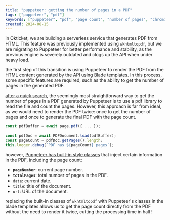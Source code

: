 ```yaml
---
title: "puppeteer: getting the number of pages in a PDF"
tags: ["puppeteer", "pdf"]
keywords: ["puppeteer", "pdf", "page count", "number of pages", "chromium", "wkhtmltopdf"]
created: 2024-08-15
---
```


in Okticket, we are building a serverless service that generates PDF from HTML.
This feature was previously implemented using `wkhtmltopdf`,
but we are migrating to Puppeteer for better performance and stability, as
the previous engine is severely outdated and clogs up the API when under heavy
load.

the first step of this transition is using Puppeteer to render the PDF from the
HTML content generated by the API using Blade templates. In this process, some
specific features are required, such as the ability to get the number of pages
in the generated PDF.

[after a quick search](https://github.com/puppeteer/puppeteer/issues/9550),
the seemingly most straightforward way to get the number of pages in a PDF
generated by Puppeteer is to use a pdf library to read the file and count the
pages. However, this approach is far from ideal, as we would need to render the
PDF twice: once to get the number of pages and once to generate the final PDF
with the page count.

```typescript
const pdfBuffer = await page.pdf({ ... });

const pdfDoc = await PDFDocument.load(pdfBuffer);
const pageCount = pdfDoc.getPages().length;
this.logger.debug(`PDF has ${pageCount} pages`);
```

however, [Puppeteer has built-in style classes](https://github.com/puppeteer/puppeteer/issues/5345)
that inject certain information in the PDF, including the page count:

- <b><code>pageNumber</code></b>: current page number.
- <b><code>totalPages</code></b>: total number of pages in the PDF.
- <code>date</code>: current date.
- <code>title</code>: title of the document.
- <code>url</code>: URL of the document.

replacing the built-in classes of `wkhtmltopdf` with Puppeteer's classes in the
blade templates allows us to get the page count directly from the PDF without
the need to render it twice, cutting the processing time in half!
